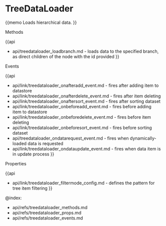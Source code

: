 TreeDataLoader 
=============


{{memo Loads hierarchical data. }}




<div class='h2'>Methods</div>

{{api
- api/treedataloader_loadbranch.md - loads data to the specified branch, as direct children of the node with the id provided
}}


<div class='h2'>Events</div>


{{api
- api/link/treedataloader_onafteradd_event.md - fires after adding item to datastore
- api/link/treedataloader_onafterdelete_event.md - fires after item deleting
- api/link/treedataloader_onaftersort_event.md - fires after sorting dataset
- api/link/treedataloader_onbeforeadd_event.md - fires before adding item to datastore
- api/link/treedataloader_onbeforedelete_event.md - fires before item deleting
- api/link/treedataloader_onbeforesort_event.md - fires before sorting dataset
- api/treedataloader_ondatarequest_event.md - fires when dynamically-loaded data is requested
- api/link/treedataloader_ondataupdate_event.md - fires when data item is in update process
}}


<div class='h2'>Properties</div>

{{api
- api/link/treedataloader_filtermode_config.md - defines the pattern for tree item filtering
}}





@index:
- api/refs/treedataloader_methods.md
- api/refs/treedataloader_props.md
- api/refs/treedataloader_events.md


